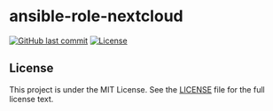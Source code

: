 # ansible-role-nextcloud

[![GitHub last commit](https://img.shields.io/github/last-commit/ursinn/ansible-role-nextcloud?logo=github&style=for-the-badge)](https://github.com/ursinn/ansible-role-nextcloud/commits)
[![License](https://img.shields.io/github/license/ursinn/ansible-role-nextcloud?style=for-the-badge)](https://github.com/ursinn/ansible-role-nextcloud/blob/main/LICENSE)

## License

This project is under the MIT License. See the [LICENSE](https://github.com/ursinn/ansible-role-nextcloud/blob/main/LICENSE) file for the full license text.
